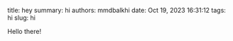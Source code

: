 title: hey 
summary: hi 
authors: mmdbalkhi
date: Oct 19, 2023 16:31:12
tags: hi
slug: hi

Hello there!
